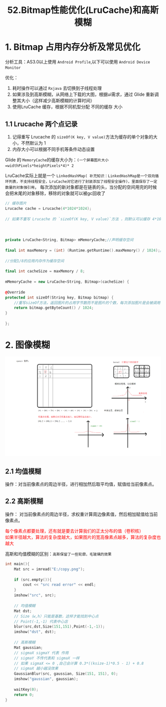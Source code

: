 # <center>52.Bitmap性能优化(LruCache)和高斯模糊<center>

# 1. Bitmap 占用内存分析及常见优化

分析工具：AS3.0以上使用 `Android Profile`,以下可以使用 `Android Device Monitor`

优化：  
1. 耗时操作可以通过 `Rxjava` 去切换到子线程处理
2. 如果涉及到高斯模糊，从网络上下载的大图，根据ui需求，通过 Glide 重新调整其大小（这样减少高斯模糊的计算时间）
3. 使用LruCache 缓存，根据不同机型分配 不同的缓存 大小

## 1.1 Lrucache 两个点记录
1. 记得重写 Lrucache 的 `sizeOf(K key, V value)`方法为缓存的单个对象的大小，不然默认为 1
2. 内存大小可以根据不同手机等条件动态设置

Glide 的 `MemoryCache`的缓存大小为：`(一个屏幕图片大小=widthPixels*heightPixels*4)* 2`  


LruCache实际上就是一个 `LinkedHashMap( 补充知识：LinkedHashMap是一个双向循环列表，不支持线程安全，LruCache对它进行了封装添加了线程安全操作)，里面保存了一定数量的对象强引用`，
每次添加的新对象都是在链表的头，当分配的空间用完的时候会把末尾的对象移除，移除的对象就可以被gc回收了

```c++
// 缓存图片
Lrucache cache = Lrucache(4*1024*1024); 

// 如果不重写 Lrucache 的 `sizeOf(K key, V value)`方法 ，则默认可以缓存 4*1024*1024 张图片


 
private LruCache<String, Bitmap> mMemoryCache;//声明缓存空间
 
final int maxMemory = (int) (Runtime.getRuntime().maxMemory() / 1024);//获取应用在系统中的最大内存分配
 
//分配1/8的应用内存作为缓存空间
 
final int cacheSize = maxMemory / 8;
 
mMemoryCache = new LruCache<String, Bitmap>(cacheSize) {
 
@Override
protected int sizeOf(String key, Bitmap bitmap) {
    //重写sizeOf方法，返回图片的占用字节数而不是图片的个数，每次添加图片是会被调用
    return bitmap.getByteCount() / 1024;
}
 
};
```

# 2. 图像模糊

![](../images/52.高斯模糊和均值模糊.png)

## 2.1 均值模糊

操作：对当前像素点的周边半径，进行相加然后取平均值，赋值给当前像素点。

## 2.2 高斯模糊

操作： 对当前像素点的周边半径，求权重计算周边像素值，然后相加赋值给当前像素点。

<font color="red">每个像素点都要处理，还有就是要去计算我们的正太分布的值（卷积核）</font>  
<font color="red">如果半径越大，算法的复杂度越大，如果图片的宽高像素点越多，算法的复杂度也越大</font>

高斯和均值模糊的区别：`高斯保留了一些轮廓，毛玻璃的效果`

```c++
int main(){
	Mat src = imread("E:/copy.png");

	if (src.empty()){
		cout << "src read error" << endl;
	}
	imshow("src", src);

	// 均值模糊
	Mat dst;
	// Size（w,h）只能是基数，这样才能找到中心点
	// Point(-1,-1) 代表中心店
	blur(src,dst,Size(151,151),Point(-1,-1));
	imshow("dst", dst);

	// 高斯模糊
	Mat gaussian;
	// sigmaX sigmaY 代表 作用
	// sigmaY 不传代表和 sigmaX 一样
	// 如果 sigmaX <= 0 ,自己会计算 0.3*((ksize-1)*0.5 - 1) + 0.8
	// sigmaX 越小越没效果
	GaussianBlur(src, gaussian, Size(151, 151), 0);
	imshow("gaussian", gaussian);

	waitKey(0);
	return 0;
}
```




















